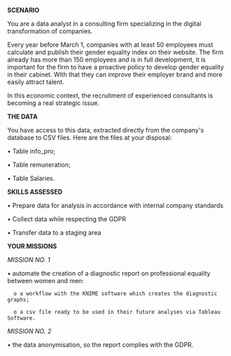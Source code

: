 **SCENARIO**

You are a data analyst in a consulting firm specializing in the digital transformation of companies. 

Every year before March 1, companies with at least 50 employees must calculate and publish their gender equality index on their website. The firm already has more than 150 employees and is in full development, it is important for the firm to have a proactive policy to develop gender equality in their cabinet. With that they can improve their employer brand and more easily attract talent.

In this economic context, the recruitment of experienced consultants is becoming a real strategic issue.

**THE DATA**

You have access to this data, extracted directly from the company's database to CSV files. Here are the files at your disposal:

•	Table info_pro;

•	Table remuneration;

•	Table Salaries.

**SKILLS ASSESSED**

•	Prepare data for analysis in accordance with internal company standards

•	Collect data while respecting the GDPR

•	Transfer data to a staging area

**YOUR MISSIONS**

*MISSION NO. 1*

•	automate the creation of a diagnostic report on professional equality between women and men:

      o	a workflow with the KNIME software which creates the diagnostic graphs;

      o	a csv file ready to be used in their future analyses via Tableau Software.

*MISSION NO. 2*

•	the data anonymisation, so the report complies with the GDPR.
